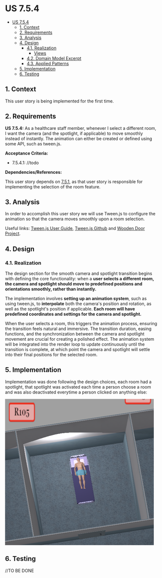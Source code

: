 # US 7.5.4

<!-- TOC -->
- [US 7.5.4](#us-754)
  - [1. Context](#1-context)
  - [2. Requirements](#2-requirements)
  - [3. Analysis](#3-analysis)
  - [4. Design](#4-design)
    - [4.1. Realization](#41-realization)
      - [Views](#views)
    - [4.2. Domain Model Excerpt](#42-domain-model-excerpt)
    - [4.3. Applied Patterns](#43-applied-patterns)
  - [5. Implementation](#5-implementation)
  - [6. Testing](#6-testing)
<!-- TOC -->


## 1. Context

This user story is being implemented for the first time.

## 2. Requirements

**US 7.5.4:** As a healthcare staff member, whenever I select a different room, I want the camera (and the spotlight, if applicable) to move smoothly instead of instantly. The animation can either be created or defined using some API, such as tween.js.

**Acceptance Criteria:**

- 7.5.4.1: //todo 

**Dependencies/References:**

This user story depends on [7.5.1](../1220683/us-7.5.1/readme.md), as that user story is responsible for implementing the selection of the room feature.

## 3. Analysis

In order to accomplish this user story we will use Tween.js to configure the animation so that the camera moves smoothly upon a room selection.

Useful links: [Tween.js User Guide](https://tweenjs.github.io/tween.js/docs/user_guide.html), [Tween.js Github](https://github.com/tweenjs/tween.js) and [Wooden Door Project](https://moodle.isep.ipp.pt/mod/resource/view.php?id=212450).

## 4. Design

### 4.1. Realization

The design section for the smooth camera and spotlight transition begins with defining the core functionality: when a **user selects a different room, the camera and spotlight should move to predefined positions and orientations smoothly, rather than instantly.**

The implementation involves **setting up an animation system**, such as using tween.js, to **interpolate** both the camera's position and rotation, as well as the spotlight's position if applicable. **Each room will have predefined coordinates and settings for the camera and spotlight.**

When the user selects a room, this triggers the animation process, ensuring the transition feels natural and immersive. The transition duration, easing functions, and the synchronization between the camera and spotlight movement are crucial for creating a polished effect. The animation system will be integrated into the render loop to update continuously until the transition is complete, at which point the camera and spotlight will settle into their final positions for the selected room.

## 5. Implementation

Implementation was done following the design choices, each room had a spotlight, that spotlight was activated each time a person choose a room and was also deactivated everytime a person clicked on anything else:

![alt text](image.png)

## 6. Testing

//TO BE DONE